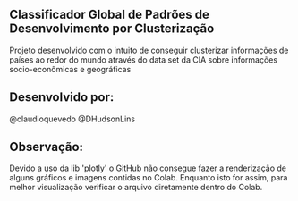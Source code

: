 ## Classificador Global de Padrões de Desenvolvimento por Clusterização
Projeto desenvolvido com o intuito de conseguir clusterizar informações de países ao redor do mundo 
através do data set da CIA sobre informações socio-econômicas e geográficas


## Desenvolvido por:
   @claudioquevedo
   @DHudsonLins

## Observação:
Devido a uso da lib 'plotly' o GitHub não consegue fazer a renderização de alguns gráficos e imagens contidas no Colab.
Enquanto isto for assim, para melhor visualização verificar o arquivo diretamente dentro do Colab.
